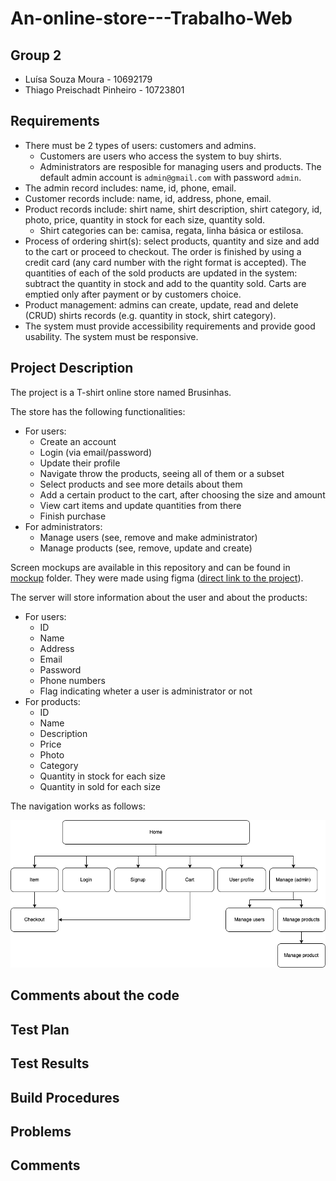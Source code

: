# An-online-store---Trabalho-Web

## Group 2
- Luísa Souza Moura - 10692179
- Thiago Preischadt Pinheiro  - 10723801

## Requirements

- There must be 2 types of users: customers and admins.
  - Customers are users who access the system to buy shirts.
  - Administrators are resposible for managing users and products. The default admin account is `admin@gmail.com` with password `admin`.
- The admin record includes: name, id, phone, email.
- Customer records include:  name, id, address, phone, email.
- Product records include: shirt name, shirt description, shirt category, id, photo, price, quantity in stock for each size, quantity sold.
  - Shirt categories can be: camisa, regata, linha básica or estilosa.
- Process of ordering shirt(s): select products, quantity and size  and add to the cart or proceed to checkout. The order is finished by using a credit card (any card number with the right format is accepted). The quantities of each of the sold products are updated in the system: subtract the quantity in stock and add to the quantity sold. Carts are emptied only after payment or by customers choice.
- Product management: admins can create, update, read and delete (CRUD) shirts records (e.g. quantity in stock, shirt category).
- The system must provide accessibility requirements and provide good usability. The system must be responsive.

## Project Description

The project is a T-shirt online store named Brusinhas.

The store has the following functionalities:
- For users:
  - Create an account
  - Login (via email/password)
  - Update their profile
  - Navigate throw the products, seeing all of them or a subset
  - Select products and see more details about them
  - Add a certain product to the cart, after choosing the size and amount
  - View cart items and update quantities from there
  - Finish purchase
- For administrators:
  - Manage users (see, remove and make administrator)
  - Manage products (see, remove, update and create)

Screen mockups are available in this repository and can be found in [mockup](/mockup) folder. They were made using figma ([direct link to the project](https://www.figma.com/file/qaK26uRE7uRbZp1nA8w15X/Home-Page?node-id=0%3A1)).

The server will store information about the user and about the products:
- For users:
  - ID
  - Name
  - Address
  - Email
  - Password
  - Phone numbers
  - Flag indicating wheter a user is administrator or not
- For products:
  - ID
  - Name
  - Description
  - Price
  - Photo
  - Category
  - Quantity in stock for each size
  - Quantity in sold for each size

The navigation works as follows:

![Navigation Diagram](mockups/images/navigation.png)

## Comments about the code

## Test Plan

## Test Results

## Build Procedures

## Problems

## Comments
